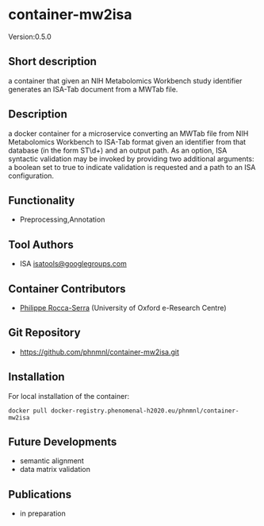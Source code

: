 # container-mw2isa

Version:0.5.0 

## Short description
a container that given an NIH Metabolomics Workbench study identifier generates an ISA-Tab document from a MWTab file.

## Description
a docker container for a microservice converting an MWTab file from NIH Metabolomics Workbench to ISA-Tab format given an identifier from that database (in the form ST\d+) and an output path. As an option, ISA syntactic validation may be invoked by providing two additional arguments: a boolean set to true to indicate validation is requested and a path to an ISA configuration.

## Functionality
- Preprocessing,Annotation

## Tool Authors
- ISA isatools@googlegroups.com

## Container Contributors
- [Philippe Rocca-Serra](https://github.com/proccaserra) (University of Oxford e-Research Centre)

## Git Repository
- https://github.com/phnmnl/container-mw2isa.git

## Installation
For local installation of the container:
```
docker pull docker-registry.phenomenal-h2020.eu/phnmnl/container-mw2isa
```
## Future Developments
- semantic alignment
- data matrix validation


## Publications
- in preparation
